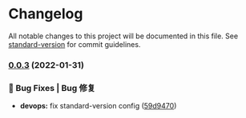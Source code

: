 # Changelog

All notable changes to this project will be documented in this file. See [standard-version](https://github.com/conventional-changelog/standard-version) for commit guidelines.

### [0.0.3](https://github.com/HYzihong/vue3_use_case/compare/v0.0.2...v0.0.3) (2022-01-31)


### 🐛 Bug Fixes | Bug 修复

* **devops:** fix standard-version config ([59d9470](https://github.com/HYzihong/vue3_use_case/commit/59d94705de2c173cbc8bd68e17ed688191e7c880))
